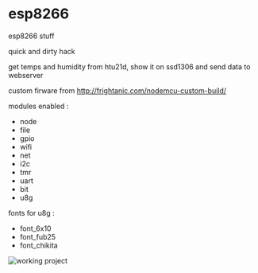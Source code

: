 # esp8266
esp8266 stuff

quick and dirty hack 

get temps and humidity from htu21d, show it on ssd1306 and send data to webserver

custom firware from http://frightanic.com/nodemcu-custom-build/

modules enabled : 
* node
* file
* gpio
* wifi
* net
* i2c
* tmr
* uart
* bit
* u8g

fonts for u8g :
* font_6x10
* font_fub25
* font_chikita


![working project](https://raw.github.com/docice/esp8266/master/img/esp8266_ssd1306_htu21d.JPG)
